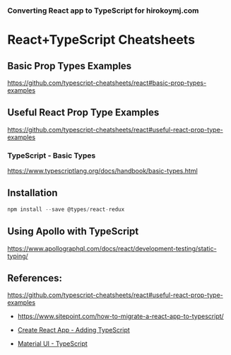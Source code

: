 ### Converting React app to TypeScript for hirokoymj.com

# React+TypeScript Cheatsheets

## Basic Prop Types Examples

https://github.com/typescript-cheatsheets/react#basic-prop-types-examples

## Useful React Prop Type Examples

https://github.com/typescript-cheatsheets/react#useful-react-prop-type-examples

### TypeScript - Basic Types

https://www.typescriptlang.org/docs/handbook/basic-types.html

## Installation

```js
npm install --save @types/react-redux
```

## Using Apollo with TypeScript

https://www.apollographql.com/docs/react/development-testing/static-typing/

## References:

https://github.com/typescript-cheatsheets/react#useful-react-prop-type-examples

- https://www.sitepoint.com/how-to-migrate-a-react-app-to-typescript/

- [Create React App - Adding TypeScript](https://create-react-app.dev/docs/adding-typescript/)

- [Material UI - TypeScript](https://material-ui.com/guides/typescript/)
